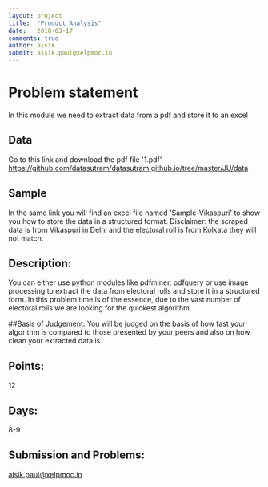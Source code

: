 ```yaml
---
layout: project
title:  "Product Analysis"
date:   2018-03-17
comments: true
author: aisik
submit: aisik.paul@xelpmoc.in
---
```

# Problem statement
In this module we need to extract data from a pdf and store it to an excel


## Data
Go to this link and download the pdf file '1.pdf'
https://github.com/datasutram/datasutram.github.io/tree/master/JU/data


## Sample
In the same link you will find an excel file named 'Sample-Vikaspuri' to show you how to store the data in a structured format.  Disclaimer: the scraped data is from Vikaspuri in Delhi and the electoral roll is from Kolkata they will not match.


## Description:
You can either use python modules like pdfminer, pdfquery or use image processing to extract the data from electoral rolls and store it in a structured form. In this problem time is of the essence, due to the vast number of electoral rolls we are looking for the quickest algorithm.

##Basis of Judgement:
You will be judged on the basis of how fast your algorithm is compared to those presented by your peers and also on how clean your extracted data is.

## Points:
12

## Days:
8-9

## Submission and Problems:
aisik.paul@xelpmoc.in
